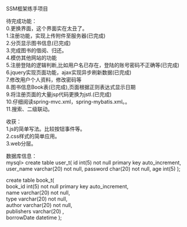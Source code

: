 SSM框架练手项目

待完成功能：<br>
0.更换界面，这个界面实在太丑了。<br>
1.注册功能，实现上传附件至服务器(已完成)<br>
2.分页显示图书信息(已完成)<br>
3.完成图书的借阅、归还。<br>
4.模仿其他网站的功能<br> 
5.注册登陆的逻辑判断,比如用户名已存在，登陆的账号密码不正确等(已完成)<br> 
6.jquery实现页面功能，ajax实现异步刷新数据(已完成)<br>
7.修改用户个人资料，修改密码等<br>
8.图书信息Book表(已完成),页面根据正则表达式显示日期<br>
9.将注册页面的大量jsp代码更换为jstl.(已完成)<br>
10.仔细阅读spring-mvc.xml，spring-mybatis.xml。。<br>
11.搜索、二级联动。


收获：<br>
1.js的简单写法。比较按钮事件等。<br> 
2.css样式的简单应用。<br>
3.web分层。<br>

数据库信息：<br>
mysql> create table user_t(
 id int(5) not null primary key auto_increment,
 user_name varchar(20) not null,
 password char(20) not null,
 age int(5) 
 );

 create table book_t(
<br> book_id int(5) not null primary key auto_increment,
<br> name varchar(20) not null,
<br> type varchar(20) not null,
<br> author varchar(20) not null,
<br> publishers varchar(20) ,
<br> borrowDate datetime
 );


